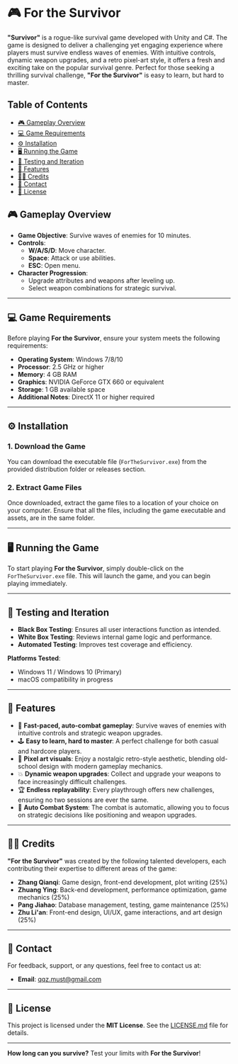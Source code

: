 
# 🎮 **For the Survivor**

**"Survivor"** is a rogue-like survival game developed with Unity and C#. The game is designed to deliver a challenging yet engaging experience where players must survive endless waves of enemies. With intuitive controls, dynamic weapon upgrades, and a retro pixel-art style, it offers a fresh and exciting take on the popular survival genre. Perfect for those seeking a thrilling survival challenge, **"For the Survivor"** is easy to learn, but hard to master.

## Table of Contents

- [🎮 Gameplay Overview](#-gameplay-overview)
- [💻 Game Requirements](#game-requirements)
- [⚙️ Installation](#installation)
- [🖥️ Running the Game](#running-the-game)
- [🧪 Testing and Iteration](#testing-and-iteration)
- [🎯 Features](#features)
- [👨‍💻 Credits](#credits)
- [📧 Contact](#contact)
- [📜 License](#license)

## 🎮 **Gameplay Overview**
- **Game Objective**: Survive waves of enemies for 10 minutes.
- **Controls**:
  - **W/A/S/D**: Move character.
  - **Space**: Attack or use abilities.
  - **ESC**: Open menu.
- **Character Progression**:
  - Upgrade attributes and weapons after leveling up.
  - Select weapon combinations for strategic survival.

---

## 💻 **Game Requirements**

Before playing **For the Survivor**, ensure your system meets the following requirements:

- **Operating System**: Windows 7/8/10
- **Processor**: 2.5 GHz or higher
- **Memory**: 4 GB RAM
- **Graphics**: NVIDIA GeForce GTX 660 or equivalent
- **Storage**: 1 GB available space
- **Additional Notes**: DirectX 11 or higher required

---

## ⚙️ **Installation**

### 1. Download the Game

You can download the executable file (`ForTheSurvivor.exe`) from the provided distribution folder or releases section.

### 2. Extract Game Files

Once downloaded, extract the game files to a location of your choice on your computer. Ensure that all the files, including the game executable and assets, are in the same folder.

---

## 🖥️ **Running the Game**

To start playing **For the Survivor**, simply double-click on the `ForTheSurvivor.exe` file. This will launch the game, and you can begin playing immediately.

---

## 🧪 **Testing and Iteration**
- **Black Box Testing**: Ensures all user interactions function as intended.
- **White Box Testing**: Reviews internal game logic and performance.
- **Automated Testing**: Improves test coverage and efficiency.

**Platforms Tested**:
- Windows 11 / Windows 10 (Primary)
- macOS compatibility in progress

---

## 🎯 **Features**

- 🚀 **Fast-paced, auto-combat gameplay**: Survive waves of enemies with intuitive controls and strategic weapon upgrades.
- 🕹️ **Easy to learn, hard to master**: A perfect challenge for both casual and hardcore players.
- 🎨 **Pixel art visuals**: Enjoy a nostalgic retro-style aesthetic, blending old-school design with modern gameplay mechanics.
- 💥 **Dynamic weapon upgrades**: Collect and upgrade your weapons to face increasingly difficult challenges.
- 🏆 **Endless replayability**: Every playthrough offers new challenges, ensuring no two sessions are ever the same.
- 🔄 **Auto Combat System**: The combat is automatic, allowing you to focus on strategic decisions like positioning and weapon upgrades.

---

## 👨‍💻 **Credits**

**"For the Survivor"** was created by the following talented developers, each contributing their expertise to different areas of the game:

- **Zhang Qianqi**: Game design, front-end development, plot writing (25%)
- **Zhuang Ying**: Back-end development, performance optimization, game mechanics (25%)
- **Pang Jiahao**: Database management, testing, game maintenance (25%)
- **Zhu Li'an**: Front-end design, UI/UX, game interactions, and art design (25%)

---

## 📧 **Contact**

For feedback, support, or any questions, feel free to contact us at:

- **Email**: qqz.must@gmail.com

---

## 📜 **License**

This project is licensed under the **MIT License**. See the [LICENSE.md](LICENSE.md) file for details.

---

**How long can you survive?** Test your limits with **For the Survivor**!

